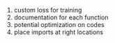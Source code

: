 1. custom loss for training
2. documentation for each function
3. potential optimization on codes
4. place imports at right locations
